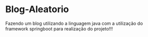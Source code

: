 # Blog-Aleatorio

Fazendo um blog utilizando a linguagem java com a utilização do framework springboot para realização do projeto!!!
